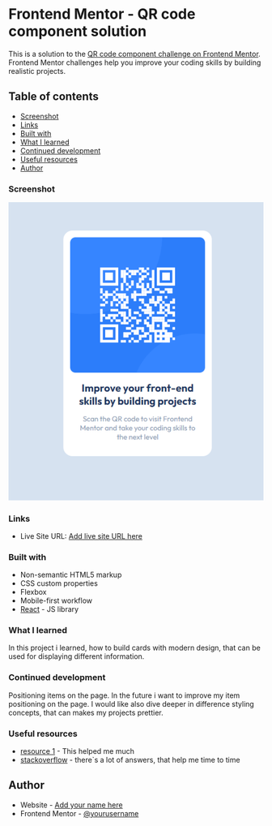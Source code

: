 # Frontend Mentor - QR code component solution

This is a solution to the [QR code component challenge on Frontend Mentor](https://www.frontendmentor.io/challenges/qr-code-component-iux_sIO_H). Frontend Mentor challenges help you improve your coding skills by building realistic projects.

## Table of contents

- [Screenshot](#screenshot)
- [Links](#links)
- [Built with](#built-with)
- [What I learned](#what-i-learned)
- [Continued development](#continued-development)
- [Useful resources](#useful-resources)
- [Author](#author)

### Screenshot

![](./design/result.png)

### Links

- Live Site URL: [Add live site URL here](https://your-live-site-url.com)

### Built with

- Non-semantic HTML5 markup
- CSS custom properties
- Flexbox
- Mobile-first workflow
- [React](https://reactjs.org/) - JS library

### What I learned

In this project i learned, how to build cards with modern design, that can be used for displaying different information.

### Continued development

Positioning items on the page. In the future i want to improve my item positioning on the page. I would like also dive deeper in difference styling concepts, that can makes my projects prettier.

### Useful resources

- [ resource 1](https://www.google.com) - This helped me much
- [ stackoverflow](https://stackoverflow.com/) - there`s a lot of answers, that help me time to time

## Author

- Website - [Add your name here](https://www.your-site.com)
- Frontend Mentor - [@yourusername](https://www.frontendmentor.io/profile/hryndi)
